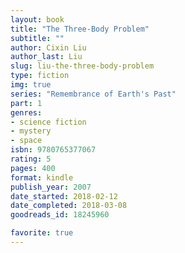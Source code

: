 ```yaml
---
layout: book
title: "The Three-Body Problem"
subtitle: ""
author: Cixin Liu
author_last: Liu
slug: liu-the-three-body-problem
type: fiction
img: true
series: "Remembrance of Earth's Past"
part: 1
genres:
- science fiction
- mystery
- space
isbn: 9780765377067
rating: 5
pages: 400
format: kindle
publish_year: 2007
date_started: 2018-02-12
date_completed: 2018-03-08
goodreads_id: 18245960

favorite: true
---
```

